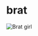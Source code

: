 # brat
![Brat girl]([https://github.com/user-attachments/assets/d3baf6d5-1e3d-4406-96bb-0e0dc35b5408](https://octodex.github.com/images/yaktocat.png))
